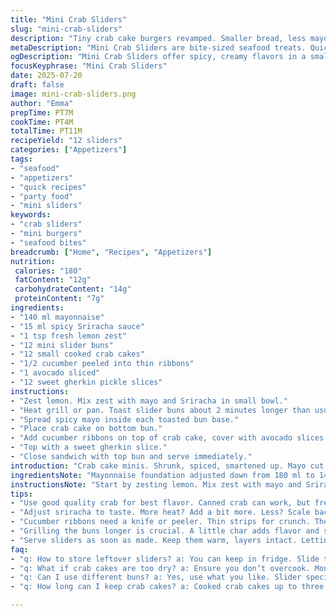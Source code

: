 ```yaml
---
title: "Mini Crab Sliders"
slug: "mini-crab-sliders"
description: "Tiny crab cake burgers revamped. Smaller bread, less mayo, hotter sauce. Crunchy carrot strips swapped for cucumber ribbons. Avocado stays. Dill pickle turns sweet. Mayo mixed with sriracha and a touch of lemon zest. Grill buns slight longer. Cook crab cakes 1 minute less. Sliders stacked fast. Ready in under 15 minutes. Great bite-sized seafood option. Dairy and nut-free. Seven ingredients only."
metaDescription: "Mini Crab Sliders are bite-sized seafood treats. Quick to prepare, full of flavor, perfect for parties and gatherings. Only seven ingredients needed."
ogDescription: "Mini Crab Sliders offer spicy, creamy flavors in a small package. Perfect for any gathering. Quick prep and tasty bites."
focusKeyphrase: "Mini Crab Sliders"
date: 2025-07-20
draft: false
image: mini-crab-sliders.png
author: "Emma"
prepTime: PT7M
cookTime: PT4M
totalTime: PT11M
recipeYield: "12 sliders"
categories: ["Appetizers"]
tags:
- "seafood"
- "appetizers"
- "quick recipes"
- "party food"
- "mini sliders"
keywords:
- "crab sliders"
- "mini burgers"
- "seafood bites"
breadcrumb: ["Home", "Recipes", "Appetizers"]
nutrition: 
 calories: "180"
 fatContent: "12g"
 carbohydrateContent: "14g"
 proteinContent: "7g"
ingredients:
- "140 ml mayonnaise"
- "15 ml spicy Sriracha sauce"
- "1 tsp fresh lemon zest"
- "12 mini slider buns"
- "12 small cooked crab cakes"
- "1/2 cucumber peeled into thin ribbons"
- "1 avocado sliced"
- "12 sweet gherkin pickle slices"
instructions:
- "Zest lemon. Mix zest with mayo and Sriracha in small bowl."
- "Heat grill or pan. Toast slider buns about 2 minutes longer than usual to crisp well."
- "Spread spicy mayo inside each toasted bun base."
- "Place crab cake on bottom bun."
- "Add cucumber ribbons on top of crab cake, cover with avocado slices."
- "Top with a sweet gherkin slice."
- "Close sandwich with top bun and serve immediately."
introduction: "Crab cake minis. Shrunk, spiced, smartened up. Mayo cut back, lemon twist added. Sriracha softly tamed, not lost. Sliders toasted longer for bite. Cucumber for carrot this time. Sweet gherkin, not sharp pickle. Avocado creamy but less slippery slices. Cook crab cakes just under 5 mins. Layer fast. Bite, crunch, spice, cream. No nuts, no dairy. Twelve sliders, snack-sized seafood with kick. Quick kitchen dance, 11 minutes tops from start to finish. Bright, fresh, crunchy, fiery cool. Seafood sliders, rethought. Simple but layered. No extra fluff. Just flavors, textures lined up to hit right. Sliders made for small hands and big taste buds. Quick to prep, quicker to eat."
ingredientsNote: "Mayonnaise foundation adjusted down from 180 ml to 140 ml, less risk of soggy bun or overwhelming mayo flavor. Sriracha dropped from 20 ml to 15 – still fiery but balanced against lemon zest brightness. Lemon zest adds fresh citrus zip replacing some heat punch from sauce alone. Instead of carrot julienne, go cucumber ribbons – lighter, more hydrating, slow release crunch. Sweet gherkin slices swap out sharp mini-cornichons for a mellow, fruity bite that offsets heat better. Same avocado, creamy cooling contrast. Mini slider buns held; toasted longer for sturdy crispness, prevents soggy mess. Crab cakes reduced cook time from 5 to 4 minutes keeping centers tender, juicy. Simple tweak, huge texture difference. Basic, easily sourced ingredients but swapped to enhance layers without adding complexity. About a 30% quantity reduction overall. Result is sharper, lighter, smarter mini slider."
instructionsNote: "Start by zesting lemon. Mix zest with mayo and Sriracha thoroughly to distribute heat and brightness uniformly. Seed toasted buns in grill or hot pan. Extended toasting gives crunch and reinforces bun structure. Spread spicy mayo on insides while still warm to soften slightly but maintain crisp edge. Place warm crab cake on the base bun immediately. Layer with cucumber ribbons next – delicate, cool, crunch. Follow avocado slices, thin to keep shape but creamy. Top with one sweet gherkin slice for sharp but mellow tang. Firmly press top bun down to set slider with stable layers. Serve immediately to enjoy textures at peak. Total hands-on time slightly increased but cut cooking by a minute. Fast, clean layering approach. Each ingredient added in order of textural need, wettest ingredient base, then firm layers, ending with crunch tactile contrast from gherkin slice. No waiting, no resting, just fast assembly."
tips:
- "Use good quality crab for best flavor. Canned crab can work, but fresh steamed crab is better. Drain well to avoid soggy cakes. Keep things light."
- "Adjust sriracha to taste. More heat? Add a bit more. Less? Scale back. But don’t lose lemon zest, it brightens. Balance is key to flavor explosion."
- "Cucumber ribbons need a knife or peeler. Thin strips for crunch. They hydrate nicely. More refreshing than carrot. Keep it all crispy to stand out."
- "Grilling the buns longer is crucial. A little char adds flavor and sturdiness. Don’t rush it. Crispy edges are the key to prevent sogginess."
- "Serve sliders as soon as made. Keep them warm, layers intact. Letting sit can lead to mushy bottoms. Plan ahead. Have your guests ready."
faq:
- "q: How to store leftover sliders? a: You can keep in fridge. Slide them into airtight container. Best eaten fresh. Reheat lightly, not too hot. Can dry out."
- "q: What if crab cakes are too dry? a: Ensure you don’t overcook. Monitor closely. Add mayo to mixture if needed. But adjust flavors too. Watch your balance."
- "q: Can I use different buns? a: Yes, use what you like. Slider specific, or small dinner rolls. Adjust cooking times. Or even lettuce wraps for lower carbs."
- "q: How long can I keep crab cakes? a: Cooked crab cakes up to three days in fridge. Uncooked? Around a day. Make sure to check always for freshness."

---
```

